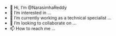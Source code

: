 - 👋 Hi, I’m @NarasimhaReddy
- 👀 I’m interested in ...
- 🌱 I’m currently working as a technical specialist ...
- 💞️ I’m looking to collaborate on ...
- 📫 How to reach me ...

<!---
NarasimhaReddy/NarasimhaReddy is a ✨ special ✨ repository because its `README.md` (this file) appears on your GitHub profile.
You can click the Preview link to take a look at your changes.
--->
